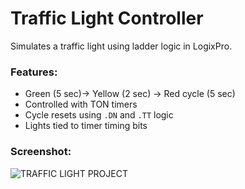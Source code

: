 # Traffic Light Controller

Simulates a traffic light using ladder logic in LogixPro.

### Features:
- Green (5 sec)→ Yellow (2 sec) → Red cycle (5 sec)
- Controlled with TON timers
- Cycle resets using `.DN` and `.TT` logic
- Lights tied to timer timing bits

### Screenshot:
![TRAFFIC LIGHT PROJECT](https://github.com/user-attachments/assets/1f3a9716-6127-4a98-9324-f85c03b126dd)
